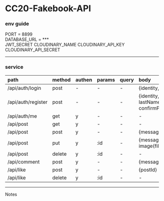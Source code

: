 CC20-Fakebook-API
===

### env guide 
PORT = 8899  
DATABASE_URL = ***  
JWT_SECRET
CLOUDINARY_NAME
CLOUDINARY_API_KEY
CLOUDINARY_API_SECRET

--- 
### service

|path |method |authen |params |query |body |
|:-- |:-- |:-- |:-- |:-- |:-- |
|/api/auth/login |post |- |- |-|{identity, password}
|/api/auth/register |post |- |- |-|{identity, firstName, lastName, password, confirmPassword}
|/api/auth/me|get|y|-|-|-|
|/api/post|get|y|-|-|-|
|/api/post|post|y|-|-|{message, image(file)}
|/api/post|put|y|:id|-|{message, image(file),removePic}
|/api/post|delete|y|:id|-|-
|/api/comment|post|y|-|-|{message, postId}
|/api/like|post|y|-|-|{postId}
|/api/like|delete|y|:id|-|-

---
Notes

